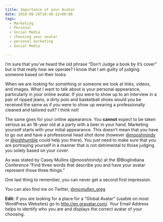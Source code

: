 ```yaml
---
title: Importance of your Avatar
date: 2010-08-26T10:48:12+00:00
tags:
  - Marketing
  - Personal
  - Social Media
  - choosing your avatar
  - personal marketing
  - Social Media

---
```

I&#8217;m sure that you&#8217;ve heard the old phrase &#8220;Don&#8217;t Judge a book by it&#8217;s cover&#8221; but is that really how we operate? I know that I am guilty of judging someone based on their looks.

When we are looking for something or someone we look at links, videos, and images. What I want to talk about is your personal appearance, particularly in your online avatar. If you were to show up to an interview in a pair of ripped jeans, a dirty polo and basketball shoes would you be received the same as if you were to show up wearing a professionally cleaned and tailored suit? I think not!

The same goes for your online appearance. You **cannot** expect to be taken serious as an 18-year old at a party with a beer in your hand. Marketing yourself starts with your initial appearance. This doesn&#8217;t mean that you have to go out and have a professional head shot done (however [@mooshinindy](http://www.twitter.com/mooshinindy) or [@joshhumble](http://www.twitter.com/joshhumble) could help you there). You just need to make sure that you are portraying yourself in a manner that is not detrimental to those judging you solely based on your cover.

As was stated by Casey Mullins (@mooshinindy) at the @BlogIndiana Conference &#8220;Find three words that describe you and have your avatar represent those three things.&#8221; 

One last thing to remember, you can never get a second first impression.

You can also find me on Twitter, [@mcmullen_greg](http://www.twitter.com/mcmullen_greg)

**Edit:** If you are looking for a place for a &#8220;Global Avatar&#8221; (usable on most WordPress Websites) go to <http://en.gravatar.com/>. Your Email Address helps to identify who you are and displays the correct avatar of your choosing.